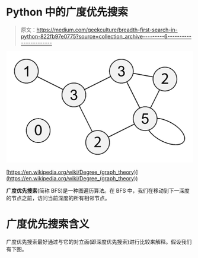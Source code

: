 # Python 中的广度优先搜索

> 原文：<https://medium.com/geekculture/breadth-first-search-in-python-822fb97e0775?source=collection_archive---------6----------------------->

![](img/4fc24f18716e5ace0e51c3a69f5f1bd9.png)

[https://en.wikipedia.org/wiki/Degree_(graph_theory)](https://en.wikipedia.org/wiki/Degree_(graph_theory))

**广度优先搜索**(简称 BFS)是一种图遍历算法。在 BFS 中，我们在移动到下一深度的节点之前，访问当前深度的所有相邻节点。

# 广度优先搜索含义

广度优先搜索最好通过与它的对立面(即深度优先搜索)进行比较来解释。假设我们有下图。